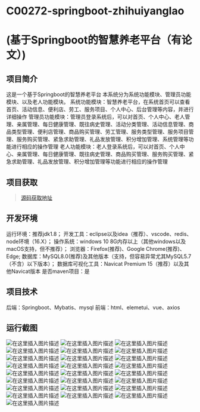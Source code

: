 # C00272-springboot-zhihuiyanglao
# (基于Springboot的智慧养老平台（有论文）)
## 项目简介
这是一个基于Springboot的智慧养老平台
本系统分为系统功能模块、管理员功能模块、以及老人功能模块。
系统功能模块：智慧养老平台，在系统首页可以查看首页、活动信息、便利店、劳工、服务项目、个人中心、后台管理等内容，并进行详细操作
管理员功能模块：管理员登录系统后，可以对首页、个人中心、老人管理、亲属管理、每日健康管理、既往病史管理、活动分类管理、活动信息管理、商品类型管理、便利店管理、商品购买管理、劳工管理、服务类型管理、服务项目管理、服务购买管理、紧急求助管理、礼品发放管理、积分增加管理、系统管理等功能进行相应的操作管理
老人功能模块：老人登录系统后，可以对首页、个人中心、亲属管理、每日健康管理、既往病史管理、商品购买管理、服务购买管理、紧急求助管理、礼品发放管理、积分增加管理等功能进行相应的操作管理





## 项目获取
> [源码获取地址](http://www.manoncode.cn/details?id=249)

 
## 开发环境

运行环境：推荐jdk1.8；
开发工具：eclipse以及idea（推荐）、vscode、redis、node环境（16.X）；
操作系统：windows 10 8G内存以上（其他windows以及macOS支持，但不推荐）；
浏览器：Firefox(推荐)、Google Chrome(推荐)、Edge;
数据库：MySQL8.0(推荐)及其他版本（支持，但容易异常尤其MySQL5.7（不含）以下版本）；
数据库可视化工具：Navicat Premium 15（推荐）以及其他Navicat版本
是否maven项目：是

## 项目技术
 
后端：Springboot、Mybatis、mysql
前端：html、elemetui、vue、axios


## 运行截图
![在这里插入图片描述](https://img-blog.csdnimg.cn/direct/65716c3f58fb4da68af64e5c09cca061.png#pic_center)
![在这里插入图片描述](https://img-blog.csdnimg.cn/direct/41ddbf662dc245559f5fed77e97c64b4.png#pic_center)
![在这里插入图片描述](https://img-blog.csdnimg.cn/direct/1136850ef8e14d94940f1808e5554c2d.png#pic_center)
![在这里插入图片描述](https://img-blog.csdnimg.cn/direct/01c4dd1a584640c1bbbc6ba483e1ba29.png#pic_center)
![在这里插入图片描述](https://img-blog.csdnimg.cn/direct/d7d95be7f76445db8f72567853ea4bcc.png#pic_center)
![在这里插入图片描述](https://img-blog.csdnimg.cn/direct/5fb5d026aad8408ca7fa7cf9378542d8.png#pic_center)
![在这里插入图片描述](https://img-blog.csdnimg.cn/direct/f6fa4ede628448879b4218c590624b5c.png#pic_center)
![在这里插入图片描述](https://img-blog.csdnimg.cn/direct/030f723d282e4d1ca734dd8362ae7385.png#pic_center)
![在这里插入图片描述](https://img-blog.csdnimg.cn/direct/cb3fff3b1ace4e82bd0f1b38bc7b6fa7.png#pic_center)
![在这里插入图片描述](https://img-blog.csdnimg.cn/direct/c5cf269b88fb4f05983692678e3a639e.png#pic_center)
![在这里插入图片描述](https://img-blog.csdnimg.cn/direct/ec4e99aad024408eb80f88dc91ca4ece.png#pic_center)
![在这里插入图片描述](https://img-blog.csdnimg.cn/direct/3944aa2ad5c54b2e9220477a1a383717.png#pic_center)
![在这里插入图片描述](https://img-blog.csdnimg.cn/direct/3e3cdcd4f73340b0acaadb5c6c6b999e.png#pic_center)
![在这里插入图片描述](https://img-blog.csdnimg.cn/direct/c04f2ba7972146bc8d1bf6e0dad00342.png#pic_center)
![在这里插入图片描述](https://img-blog.csdnimg.cn/direct/bcd881cf83a74062b92e711aa3642417.png#pic_center)
![在这里插入图片描述](https://img-blog.csdnimg.cn/direct/e3e9aaecc61f44e4ab756f93c1293c86.png#pic_center)
![在这里插入图片描述](https://img-blog.csdnimg.cn/direct/143f980f869740c7a174635688a8e2dc.png#pic_center)
![在这里插入图片描述](https://img-blog.csdnimg.cn/direct/7e4e27d03a60448bafda06d28cbdc54d.png#pic_center)
![在这里插入图片描述](https://img-blog.csdnimg.cn/direct/362cddd23fac410cbcc83fd7ba75b84a.png#pic_center)
![在这里插入图片描述](https://img-blog.csdnimg.cn/direct/db4c2d84f8ca49ac8e9f015d3a88c1d2.png#pic_center)
![在这里插入图片描述](https://img-blog.csdnimg.cn/direct/e767e6867c7f419e9ae9ffbf80a38469.png#pic_center)
![在这里插入图片描述](https://img-blog.csdnimg.cn/direct/efc901ff43804b4998b5666a04b4455b.png#pic_center)
![在这里插入图片描述](https://img-blog.csdnimg.cn/direct/79802cf6c564474fa8775f2b6278adf3.png#pic_center)
![在这里插入图片描述](https://img-blog.csdnimg.cn/direct/333a8a91f4ca4cd8bfa91d124f0a4fe5.png#pic_center)
![在这里插入图片描述](https://img-blog.csdnimg.cn/direct/f92c7b4d3ee34920b48231087ba74b97.png#pic_center)


